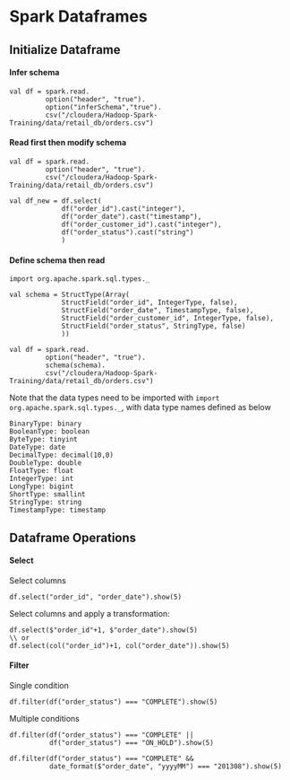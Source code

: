 # Spark Dataframes

## Initialize Dataframe
#### Infer  schema
```
val df = spark.read.
         option("header", "true").
         option("inferSchema","true").
         csv("/cloudera/Hadoop-Spark-Training/data/retail_db/orders.csv")
```
#### Read first then modify schema
```
val df = spark.read.
         option("header", "true").
         csv("/cloudera/Hadoop-Spark-Training/data/retail_db/orders.csv")

val df_new = df.select(
             df("order_id").cast("integer"),
             df("order_date").cast("timestamp"),
             df("order_customer_id").cast("integer"),
             df("order_status").cast("string")
             )
```
#### Define schema then read
```
import org.apache.spark.sql.types._

val schema = StructType(Array(
             StructField("order_id", IntegerType, false),
             StructField("order_date", TimestampType, false),
             StructField("order_customer_id", IntegerType, false),
             StructField("order_status", StringType, false)
             ))
             
val df = spark.read.
         option("header", "true").
         schema(schema).
         csv("/cloudera/Hadoop-Spark-Training/data/retail_db/orders.csv")
```
Note that the data types need to be imported with `import org.apache.spark.sql.types._`, with data type names defined as below
```
BinaryType: binary
BooleanType: boolean
ByteType: tinyint
DateType: date
DecimalType: decimal(10,0)
DoubleType: double
FloatType: float
IntegerType: int
LongType: bigint
ShortType: smallint
StringType: string
TimestampType: timestamp
```         

## Dataframe Operations

#### Select
Select columns
```
df.select("order_id", "order_date").show(5)
```
Select columns and apply a transformation:
```
df.select($"order_id"+1, $"order_date").show(5)
\\ or 
df.select(col("order_id")+1, col("order_date")).show(5)
```
#### Filter
Single condition
```
df.filter(df("order_status") === "COMPLETE").show(5)
```
Multiple conditions
```
df.filter(df("order_status") === "COMPLETE" || 
          df("order_status") === "ON_HOLD").show(5)

df.filter(df("order_status") === "COMPLETE" && 
          date_format($"order_date", "yyyyMM") === "201308").show(5)
```
